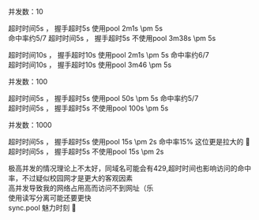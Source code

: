 并发数：10

超时时间5s ， 握手超时5s 使用pool  2m1s  \pm 5s<br> 命中率约5/7 
超时时间5s ， 握手超时5s  不使用pool  3m38s  \pm 5s

超时时间10s  ， 握手超时10s 使用pool  2m1s   \pm 5s 命中率约6/7 <br>
超时时间10s  ， 握手超时10s 使用pool  3m46   \pm 5s 

并发数：100

超时时间5s ， 握手超时5s 使用pool  50s \pm 5s 命中率约5/7<br>
超时时间5s ， 握手超时5s  不使用pool  100s  \pm 5s

并发数：1000

超时时间5s ， 握手超时5s 使用pool  15s \pm 2s  命中率15% 这位更是拉大的 :clown_face:<br>
超时时间5s ， 握手超时5s  不使用pool  15s \pm 2s

极高并发的情况理论上不太好，同域名可能会有429,超时时间也影响访问的命中率，不过疑似校园网才是更大的客观因素<br>
高并发导致我的网络占用高而访问不到网址（乐 <br>
使用读写分离可能还要更快 <br>
sync.pool 魅力时刻 :tada:
